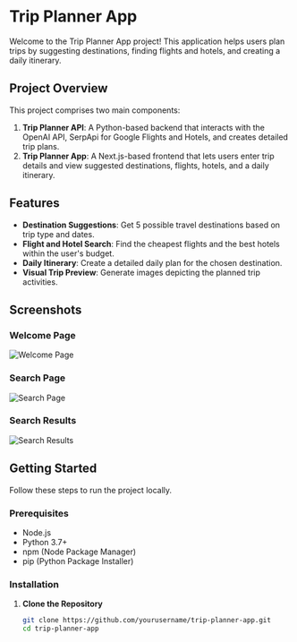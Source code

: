 # Trip Planner App

Welcome to the Trip Planner App project! This application helps users plan trips by suggesting destinations, finding flights and hotels, and creating a daily itinerary.

## Project Overview

This project comprises two main components:

1. **Trip Planner API**: A Python-based backend that interacts with the OpenAI API, SerpApi for Google Flights and Hotels, and creates detailed trip plans.
2. **Trip Planner App**: A Next.js-based frontend that lets users enter trip details and view suggested destinations, flights, hotels, and a daily itinerary.

## Features

- **Destination Suggestions**: Get 5 possible travel destinations based on trip type and dates.
- **Flight and Hotel Search**: Find the cheapest flights and the best hotels within the user's budget.
- **Daily Itinerary**: Create a detailed daily plan for the chosen destination.
- **Visual Trip Preview**: Generate images depicting the planned trip activities.

## Screenshots

### Welcome Page
![Welcome Page](https://github.com/TomerMenashe/trip-planner-app/blob/main/Screenshot%202024-05-27%20at%2019.22.10.png)

### Search Page
![Search Page](https://github.com/TomerMenashe/trip-planner-app/blob/main/Screenshot%202024-05-27%20at%2019.22.40.png)

### Search Results
![Search Results](https://github.com/TomerMenashe/trip-planner-app/blob/main/Screenshot%202024-05-27%20at%2019.23.19.png)

## Getting Started

Follow these steps to run the project locally.

### Prerequisites

- Node.js
- Python 3.7+
- npm (Node Package Manager)
- pip (Python Package Installer)

### Installation

1. **Clone the Repository**

   ```sh
   git clone https://github.com/yourusername/trip-planner-app.git
   cd trip-planner-app
